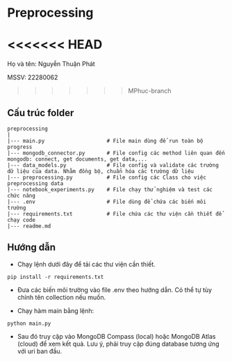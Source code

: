 # Preprocessing
<<<<<<< HEAD
=======

Họ và tên: Nguyễn Thuận Phát

MSSV: 22280062

>>>>>>> MPhuc-branch
## Cấu trúc folder

```
preprocessing
|
|--- main.py                    # File main dùng để run toàn bộ progress
|--- mongodb_connector.py       # File config các method liên quan đến mongodb: connect, get documents, get data,...
|--- data_models.py             # File config và validate các trường dữ liệu của data. Nhằm đồng bộ, chuẩn hóa các trường dữ liệu
|--- preprocessing.py           # File config các Class cho việc preprocessing data
|--- notebook_experiments.py    # File chạy thử nghiệm và test các chức năng
|--- .env                       # File dùng để chứa các biến môi trường
|--- requirements.txt           # File chứa các thư viện cần thiết để chạy code   
|--- readme.md               
```
## Hướng dẫn

- Chạy lệnh dưới đây để tải các thư viện cần thiết.
```
pip install -r requirements.txt
```

- Đưa các biến môi trường vào file .env theo hướng dẫn. Có thể tự tùy chỉnh tên collection nếu muốn.

- Chạy hàm main bằng lệnh:
```
python main.py
```

- Sau đó truy cập vào MongoDB Compass (local) hoặc MongoDB Atlas (cloud) để xem kết quả. Lưu ý, phải truy cập đúng database tương ứng với uri ban đầu.
